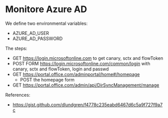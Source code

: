 # Monitore Azure AD

We define two environmental variables:
* AZURE_AD_USER
* AZURE_AD_PASSWORD

The steps:
* GET https://login.microsoftonline.com to get canary, sctx and flowToken
* POST FORM https://login.microsoftonline.com/common/login with canary, sctx and flowToken, login and passwd
* GET https://portal.office.com/adminportal/home#/homepage
  * POST the homepage form
* GET https://portal.office.com/admin/api/DirSyncManagement/manage

References:
* https://gist.github.com/dlundgren/f4778c235eabd6467d6c5a9f727f9a7c
